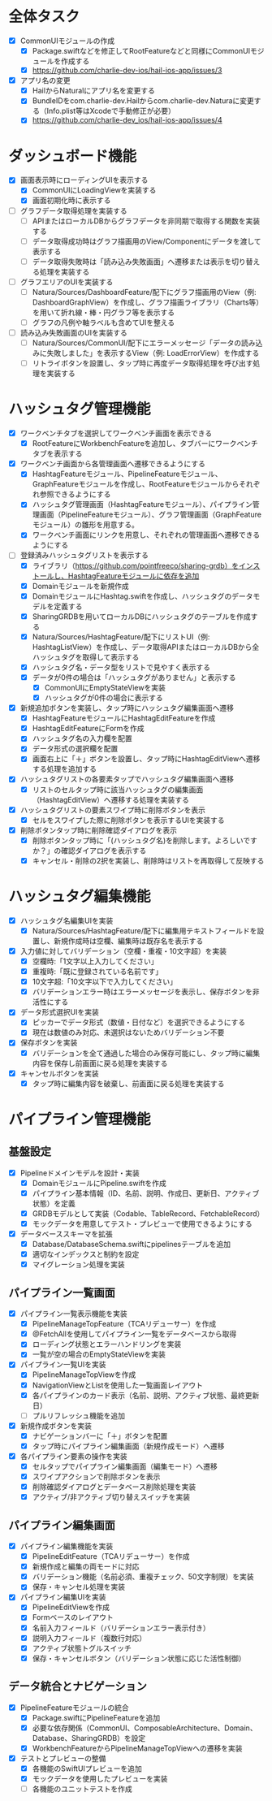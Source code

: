 # 全体タスク
- [x] CommonUIモジュールの作成
  - [x] Package.swiftなどを修正してRootFeatureなどと同様にCommonUIモジュールを作成する
  - [x] https://github.com/charlie-dev-ios/hail-ios-app/issues/3
- [x] アプリ名の変更
  - [x] HailからNaturalにアプリ名を変更する
  - [x] BundleIDをcom.charlie-dev.Hailからcom.charlie-dev.Naturaに変更する（Info.plist等はXcodeで手動修正が必要）
  - [x] https://github.com/charlie-dev_ios/hail-ios-app/issues/4

# ダッシュボード機能

- [x] 画面表示時にローディングUIを表示する
  - [x] CommonUIにLoadingViewを実装する
  - [x] 画面初期化時に表示する
- [ ] グラフデータ取得処理を実装する
  - [ ] APIまたはローカルDBからグラフデータを非同期で取得する関数を実装する
  - [ ] データ取得成功時はグラフ描画用のView/Componentにデータを渡して表示する
  - [ ] データ取得失敗時は「読み込み失敗画面」へ遷移または表示を切り替える処理を実装する
- [ ] グラフエリアのUIを実装する
  - [ ] Natura/Sources/DashboardFeature/配下にグラフ描画用のView（例: DashboardGraphView）を作成し、グラフ描画ライブラリ（Charts等）を用いて折れ線・棒・円グラフ等を表示する
  - [ ] グラフの凡例や軸ラベルも含めてUIを整える
- [ ] 読み込み失敗画面のUIを実装する
  - [ ] Natura/Sources/CommonUI/配下にエラーメッセージ「データの読み込みに失敗しました」を表示するView（例: LoadErrorView）を作成する
  - [ ] リトライボタンを設置し、タップ時に再度データ取得処理を呼び出す処理を実装する

# ハッシュタグ管理機能

- [x] ワークベンチタブを選択してワークベンチ画面を表示できる
  - [x] RootFeatureにWorkbenchFeatureを追加し、タブバーにワークベンチタブを表示する
- [x] ワークベンチ画面から各管理画面へ遷移できるようにする
  - [x] HashtagFeatureモジュール、PipelineFeatureモジュール、GraphFeatureモジュールを作成し、RootFeatureモジュールからそれぞれ参照できるようにする
  - [x] ハッシュタグ管理画面（HashtagFeatureモジュール）、パイプライン管理画面（PipelineFeatureモジュール）、グラフ管理画面（GraphFeatureモジュール）の雛形を用意する。
  - [x] ワークベンチ画面にリンクを用意し、それぞれの管理画面へ遷移できるようにする
- [ ] 登録済みハッシュタグリストを表示する
  - [x] ライブラリ（https://github.com/pointfreeco/sharing-grdb）をインストールし、HashtagFeatureモジュールに依存を追加
  - [x] Domainモジュールを新規作成
  - [x] DomainモジュールにHashtag.swiftを作成し、ハッシュタグのデータモデルを定義する
  - [x] SharingGRDBを用いてローカルDBにハッシュタグのテーブルを作成する
  - [x] Natura/Sources/HashtagFeature/配下にリストUI（例: HashtagListView）を作成し、データ取得APIまたはローカルDBから全ハッシュタグを取得して表示する
  - [x] ハッシュタグ名・データ型をリストで見やすく表示する
  - [x] データが0件の場合は「ハッシュタグがありません」と表示する
    - [x] CommonUIにEmptyStateViewを実装
    - [x] ハッシュタグが0件の場合に表示する
- [x] 新規追加ボタンを実装し、タップ時にハッシュタグ編集画面へ遷移
  - [x] HashtagFeatureモジュールにHashtagEditFeatureを作成
  - [x] HashtagEditFeatureにFormを作成
  - [x] ハッシュタグ名の入力欄を配置
  - [x] データ形式の選択欄を配置
  - [x] 画面右上に「＋」ボタンを設置し、タップ時にHashtagEditViewへ遷移する処理を追加する
- [x] ハッシュタグリストの各要素タップでハッシュタグ編集画面へ遷移
  - [x] リストのセルタップ時に該当ハッシュタグの編集画面（HashtagEditView）へ遷移する処理を実装する
- [x] ハッシュタグリストの要素スワイプ時に削除ボタンを表示
  - [x] セルをスワイプした際に削除ボタンを表示するUIを実装する
- [x] 削除ボタンタップ時に削除確認ダイアログを表示
  - [x] 削除ボタンタップ時に「(ハッシュタグ名)を削除します。よろしいですか？」の確認ダイアログを表示する
  - [x] キャンセル・削除の2択を実装し、削除時はリストを再取得して反映する

# ハッシュタグ編集機能

- [x] ハッシュタグ名編集UIを実装
  - [x] Natura/Sources/HashtagFeature/配下に編集用テキストフィールドを設置し、新規作成時は空欄、編集時は既存名を表示する
- [x] 入力値に対してバリデーション（空欄・重複・10文字超）を実装
  - [x] 空欄時:「1文字以上入力してください」
  - [x] 重複時:「既に登録されている名前です」
  - [x] 10文字超:「10文字以下で入力してください」
  - [x] バリデーションエラー時はエラーメッセージを表示し、保存ボタンを非活性にする
- [x] データ形式選択UIを実装
  - [x] ピッカーでデータ形式（数値・日付など）を選択できるようにする
  - [x] 現在は数値のみ対応、未選択はないためバリデーション不要
- [x] 保存ボタンを実装
  - [x] バリデーションを全て通過した場合のみ保存可能にし、タップ時に編集内容を保存し前画面に戻る処理を実装する
- [x] キャンセルボタンを実装
  - [x] タップ時に編集内容を破棄し、前画面に戻る処理を実装する

# パイプライン管理機能

## 基盤設定
- [x] Pipelineドメインモデルを設計・実装
  - [x] DomainモジュールにPipeline.swiftを作成
  - [x] パイプライン基本情報（ID、名前、説明、作成日、更新日、アクティブ状態）を定義
  - [x] GRDBモデルとして実装（Codable、TableRecord、FetchableRecord）
  - [x] モックデータを用意してテスト・プレビューで使用できるようにする
- [x] データベーススキーマを拡張
  - [x] Database/DatabaseSchema.swiftにpipelinesテーブルを追加
  - [x] 適切なインデックスと制約を設定
  - [x] マイグレーション処理を実装

## パイプライン一覧画面
- [x] パイプライン一覧表示機能を実装
  - [x] PipelineManageTopFeature（TCAリデューサー）を作成
  - [x] @FetchAllを使用してパイプライン一覧をデータベースから取得
  - [x] ローディング状態とエラーハンドリングを実装
  - [x] 一覧が空の場合のEmptyStateViewを実装
- [x] パイプライン一覧UIを実装
  - [x] PipelineManageTopViewを作成
  - [x] NavigationViewとListを使用した一覧画面レイアウト
  - [x] 各パイプラインのカード表示（名前、説明、アクティブ状態、最終更新日）
  - [ ] プルリフレッシュ機能を追加
- [x] 新規作成ボタンを実装
  - [x] ナビゲーションバーに「＋」ボタンを配置
  - [x] タップ時にパイプライン編集画面（新規作成モード）へ遷移
- [x] 各パイプライン要素の操作を実装
  - [x] セルタップでパイプライン編集画面（編集モード）へ遷移
  - [x] スワイプアクションで削除ボタンを表示
  - [x] 削除確認ダイアログとデータベース削除処理を実装
  - [x] アクティブ/非アクティブ切り替えスイッチを実装

## パイプライン編集画面
- [x] パイプライン編集機能を実装
  - [x] PipelineEditFeature（TCAリデューサー）を作成
  - [x] 新規作成と編集の両モードに対応
  - [x] バリデーション機能（名前必須、重複チェック、50文字制限）を実装
  - [x] 保存・キャンセル処理を実装
- [x] パイプライン編集UIを実装
  - [x] PipelineEditViewを作成
  - [x] Formベースのレイアウト
  - [x] 名前入力フィールド（バリデーションエラー表示付き）
  - [x] 説明入力フィールド（複数行対応）
  - [x] アクティブ状態トグルスイッチ
  - [x] 保存・キャンセルボタン（バリデーション状態に応じた活性制御）

## データ統合とナビゲーション
- [x] PipelineFeatureモジュールの統合
  - [x] Package.swiftにPipelineFeatureを追加
  - [x] 必要な依存関係（CommonUI、ComposableArchitecture、Domain、Database、SharingGRDB）を設定
  - [x] WorkbenchFeatureからPipelineManageTopViewへの遷移を実装
- [x] テストとプレビューの整備
  - [x] 各機能のSwiftUIプレビューを追加
  - [x] モックデータを使用したプレビューを実装
  - [ ] 各機能のユニットテストを作成
